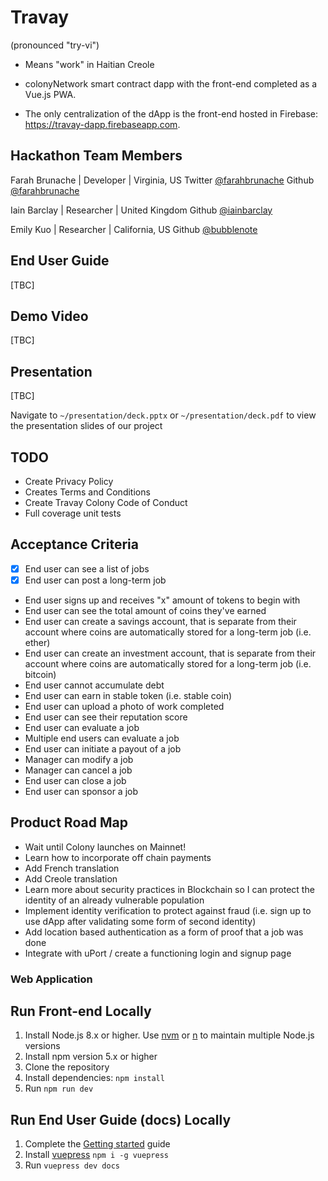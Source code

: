 # Travay

(pronounced "try-vi")

- Means "work" in Haitian Creole

- colonyNetwork smart contract dapp with the front-end completed as a Vue.js PWA.

- The only centralization of the dApp is the front-end hosted in Firebase: https://travay-dapp.firebaseapp.com.

## Hackathon Team Members

Farah Brunache | Developer | Virginia, US
Twitter [@farahbrunache](www.github.com/farahbrunache)
Github [@farahbrunache](www.twitter.com/farahbrunache)

Iain Barclay | Researcher | United Kingdom
Github [@iainbarclay](www.github.com/iainbarclay)

Emily Kuo | Researcher | California, US
Github [@bubblenote](www.github.com/bubblenote)

## End User Guide

[TBC]

## Demo Video

[TBC]

## Presentation

[TBC]

Navigate to `~/presentation/deck.pptx` or `~/presentation/deck.pdf` to view the presentation slides of our project

## TODO

- Create Privacy Policy
- Creates Terms and Conditions
- Create Travay Colony Code of Conduct
- Full coverage unit tests

## Acceptance Criteria

- [x] End user can see a list of jobs
- [x] End user can post a long-term job
- End user signs up and receives "x" amount of tokens to begin with
- End user can see the total amount of coins they've earned
- End user can create a savings account, that is separate from their account where coins are automatically stored for a long-term job (i.e. ether)
- End user can create an investment account, that is separate from their account where coins are automatically stored for a long-term job (i.e. bitcoin)
- End user cannot accumulate debt
- End user can earn in stable token (i.e. stable coin)
- End user can upload a photo of work completed
- End user can see their reputation score
- End user can evaluate a job
- Multiple end users can evaluate a job
- End user can initiate a payout of a job
- Manager can modify a job
- Manager can cancel a job
- End user can close a job
- End user can sponsor a job

## Product Road Map

- Wait until Colony launches on Mainnet!
- Learn how to incorporate off chain payments
- Add French translation
- Add Creole translation
- Learn more about security practices in Blockchain so I can protect the identity of an already vulnerable population
- Implement identity verification to protect against fraud (i.e. sign up to use dApp after validating some form of second identity)
- Add location based authentication as a form of proof that a job was done
- Integrate with uPort / create a functioning login and signup page

### Web Application

## Run Front-end Locally

1.  Install Node.js 8.x or higher. Use [nvm](https://github.com/creationix/nvm) or [n](https://github.com/tj/n) to maintain multiple Node.js versions
2.  Install npm version 5.x or higher
3.  Clone the repository
4.  Install dependencies: `npm install`
5.  Run `npm run dev`

## Run End User Guide (docs) Locally

1.  Complete the [Getting started](#getting-started) guide
2.  Install [vuepress](https://vuepress.vuejs.org/) `npm i -g vuepress`
3.  Run `vuepress dev docs`
